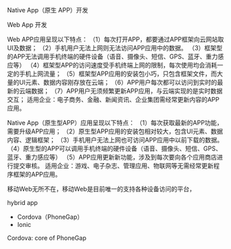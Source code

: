 
Native App（原生 APP）开发

Web App 开发

Web APP应用呈现以下特点：
（1）每次打开APP，都要通过APP框架向云网站取UI及数据；
（2）手机用户无法上网则无法访问APP应用中的数据。
（3）框架型的APP无法调用手机终端的硬件设备（语音、摄像头、短信、GPS、蓝牙、重力感应等）
（4）框架型APP的访问速度受手机终端上网的限制，每次使用均会消耗一定的手机上网流量；
（5）框架型APP应用的安装包小巧，只包含框架文件，而大量的UI元素、数据内容刚存放在云端；
（6）APP用户每次都可以访问到实时的最新的云端数据；
（7）APP用户无须频繁更新APP应用，与云端实现的是实时数据交互；
适用企业：电子商务、金融、新闻资讯、企业集团需经常更新内容的APP应用。

Native App（原生型APP）应用呈现以下特点：
（1）每次获取最新的APP功能，需要升级APP应用；
（2）原生型APP应用的安装包相对较大，包含UI元素、数据内容、逻辑框架；
（3）手机用户无法上网也可访问APP应用中以前下载的数据。
（4）原生型的APP可以调用手机终端的硬件设备（语音、摄像头、短信、GPS、蓝牙、重力感应等）
（5）APP应用更新新功能，涉及到每次要向各个应用商店进行提交审核。
适用企业：游戏、电子杂志、管理应用、物联网等无需经常更新程序框架的APP应用。


移动Web无所不在，移动Web是目前唯一的支持各种设备访问的平台，

hybrid app


* Cordova（PhoneGap）
* Ionic

Cordova: core of PhoneGap